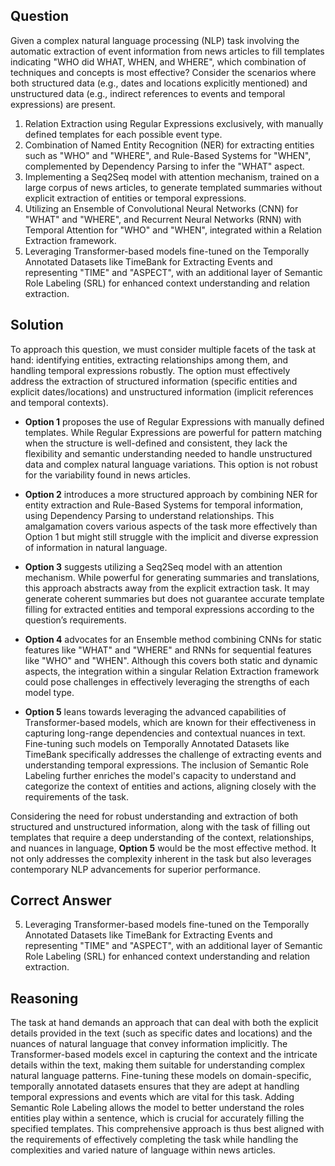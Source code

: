 ## Question
Given a complex natural language processing (NLP) task involving the automatic extraction of event information from news articles to fill templates indicating "WHO did WHAT, WHEN, and WHERE", which combination of techniques and concepts is most effective? Consider the scenarios where both structured data (e.g., dates and locations explicitly mentioned) and unstructured data (e.g., indirect references to events and temporal expressions) are present.

1. Relation Extraction using Regular Expressions exclusively, with manually defined templates for each possible event type.
2. Combination of Named Entity Recognition (NER) for extracting entities such as "WHO" and "WHERE", and Rule-Based Systems for "WHEN", complemented by Dependency Parsing to infer the "WHAT" aspect.
3. Implementing a Seq2Seq model with attention mechanism, trained on a large corpus of news articles, to generate templated summaries without explicit extraction of entities or temporal expressions.
4. Utilizing an Ensemble of Convolutional Neural Networks (CNN) for "WHAT" and "WHERE", and Recurrent Neural Networks (RNN) with Temporal Attention for "WHO" and "WHEN", integrated within a Relation Extraction framework.
5. Leveraging Transformer-based models fine-tuned on the Temporally Annotated Datasets like TimeBank for Extracting Events and representing "TIME" and "ASPECT", with an additional layer of Semantic Role Labeling (SRL) for enhanced context understanding and relation extraction.

## Solution

To approach this question, we must consider multiple facets of the task at hand: identifying entities, extracting relationships among them, and handling temporal expressions robustly. The option must effectively address the extraction of structured information (specific entities and explicit dates/locations) and unstructured information (implicit references and temporal contexts).

- **Option 1** proposes the use of Regular Expressions with manually defined templates. While Regular Expressions are powerful for pattern matching when the structure is well-defined and consistent, they lack the flexibility and semantic understanding needed to handle unstructured data and complex natural language variations. This option is not robust for the variability found in news articles.

- **Option 2** introduces a more structured approach by combining NER for entity extraction and Rule-Based Systems for temporal information, using Dependency Parsing to understand relationships. This amalgamation covers various aspects of the task more effectively than Option 1 but might still struggle with the implicit and diverse expression of information in natural language.

- **Option 3** suggests utilizing a Seq2Seq model with an attention mechanism. While powerful for generating summaries and translations, this approach abstracts away from the explicit extraction task. It may generate coherent summaries but does not guarantee accurate template filling for extracted entities and temporal expressions according to the question’s requirements.

- **Option 4** advocates for an Ensemble method combining CNNs for static features like "WHAT" and "WHERE" and RNNs for sequential features like "WHO" and "WHEN". Although this covers both static and dynamic aspects, the integration within a singular Relation Extraction framework could pose challenges in effectively leveraging the strengths of each model type.

- **Option 5** leans towards leveraging the advanced capabilities of Transformer-based models, which are known for their effectiveness in capturing long-range dependencies and contextual nuances in text. Fine-tuning such models on Temporally Annotated Datasets like TimeBank specifically addresses the challenge of extracting events and understanding temporal expressions. The inclusion of Semantic Role Labeling further enriches the model's capacity to understand and categorize the context of entities and actions, aligning closely with the requirements of the task.

Considering the need for robust understanding and extraction of both structured and unstructured information, along with the task of filling out templates that require a deep understanding of the context, relationships, and nuances in language, **Option 5** would be the most effective method. It not only addresses the complexity inherent in the task but also leverages contemporary NLP advancements for superior performance.

## Correct Answer

5. Leveraging Transformer-based models fine-tuned on the Temporally Annotated Datasets like TimeBank for Extracting Events and representing "TIME" and "ASPECT", with an additional layer of Semantic Role Labeling (SRL) for enhanced context understanding and relation extraction.

## Reasoning

The task at hand demands an approach that can deal with both the explicit details provided in the text (such as specific dates and locations) and the nuances of natural language that convey information implicitly. The Transformer-based models excel in capturing the context and the intricate details within the text, making them suitable for understanding complex natural language patterns. Fine-tuning these models on domain-specific, temporally annotated datasets ensures that they are adept at handling temporal expressions and events which are vital for this task. Adding Semantic Role Labeling allows the model to better understand the roles entities play within a sentence, which is crucial for accurately filling the specified templates. This comprehensive approach is thus best aligned with the requirements of effectively completing the task while handling the complexities and varied nature of language within news articles.